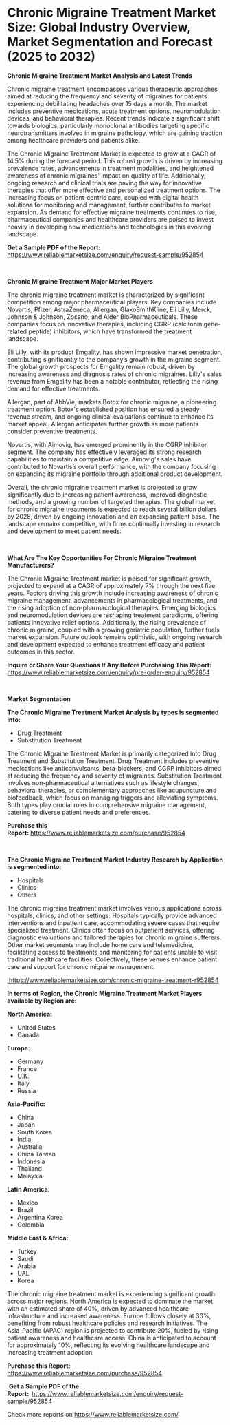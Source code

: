 <p><h1>Chronic Migraine Treatment Market Size: Global Industry Overview, Market Segmentation and Forecast (2025 to 2032)</h1></p><p><strong>Chronic Migraine Treatment Market Analysis and Latest Trends</strong></p>
<p><p>Chronic migraine treatment encompasses various therapeutic approaches aimed at reducing the frequency and severity of migraines for patients experiencing debilitating headaches over 15 days a month. The market includes preventive medications, acute treatment options, neuromodulation devices, and behavioral therapies. Recent trends indicate a significant shift towards biologics, particularly monoclonal antibodies targeting specific neurotransmitters involved in migraine pathology, which are gaining traction among healthcare providers and patients alike.</p><p>The Chronic Migraine Treatment Market is expected to grow at a CAGR of 14.5% during the forecast period. This robust growth is driven by increasing prevalence rates, advancements in treatment modalities, and heightened awareness of chronic migraines' impact on quality of life. Additionally, ongoing research and clinical trials are paving the way for innovative therapies that offer more effective and personalized treatment options. The increasing focus on patient-centric care, coupled with digital health solutions for monitoring and management, further contributes to market expansion. As demand for effective migraine treatments continues to rise, pharmaceutical companies and healthcare providers are poised to invest heavily in developing new medications and technologies in this evolving landscape.</p></p>
<p><strong>Get a Sample PDF of the Report:&nbsp;</strong> <a href="https://www.reliablemarketsize.com/enquiry/request-sample/952854?utm_campaign=2744&utm_medium=2&utm_source=Github&utm_content=ia&utm_term=07032025&utm_id=chronic-migraine-treatment">https://www.reliablemarketsize.com/enquiry/request-sample/952854</a></p>
<p>&nbsp;</p>
<p><strong>Chronic Migraine Treatment Major Market Players</strong></p>
<p><p>The chronic migraine treatment market is characterized by significant competition among major pharmaceutical players. Key companies include Novartis, Pfizer, AstraZeneca, Allergan, GlaxoSmithKline, Eli Lilly, Merck, Johnson & Johnson, Zosano, and Alder BioPharmaceuticals. These companies focus on innovative therapies, including CGRP (calcitonin gene-related peptide) inhibitors, which have transformed the treatment landscape.</p><p>Eli Lilly, with its product Emgality, has shown impressive market penetration, contributing significantly to the company’s growth in the migraine segment. The global growth prospects for Emgality remain robust, driven by increasing awareness and diagnosis rates of chronic migraines. Lilly's sales revenue from Emgality has been a notable contributor, reflecting the rising demand for effective treatments.</p><p>Allergan, part of AbbVie, markets Botox for chronic migraine, a pioneering treatment option. Botox's established position has ensured a steady revenue stream, and ongoing clinical evaluations continue to enhance its market appeal. Allergan anticipates further growth as more patients consider preventive treatments.</p><p>Novartis, with Aimovig, has emerged prominently in the CGRP inhibitor segment. The company has effectively leveraged its strong research capabilities to maintain a competitive edge. Aimovig's sales have contributed to Novartis’s overall performance, with the company focusing on expanding its migraine portfolio through additional product development.</p><p>Overall, the chronic migraine treatment market is projected to grow significantly due to increasing patient awareness, improved diagnostic methods, and a growing number of targeted therapies. The global market for chronic migraine treatments is expected to reach several billion dollars by 2028, driven by ongoing innovation and an expanding patient base. The landscape remains competitive, with firms continually investing in research and development to meet patient needs.</p></p>
<p>&nbsp;</p>
<p><strong>What Are The Key Opportunities For Chronic Migraine Treatment Manufacturers?</strong></p>
<p><p>The Chronic Migraine Treatment market is poised for significant growth, projected to expand at a CAGR of approximately 7% through the next five years. Factors driving this growth include increasing awareness of chronic migraine management, advancements in pharmacological treatments, and the rising adoption of non-pharmacological therapies. Emerging biologics and neuromodulation devices are reshaping treatment paradigms, offering patients innovative relief options. Additionally, the rising prevalence of chronic migraine, coupled with a growing geriatric population, further fuels market expansion. Future outlook remains optimistic, with ongoing research and development expected to enhance treatment efficacy and patient outcomes in this sector.</p></p>
<p><strong>Inquire or Share Your Questions If Any Before Purchasing This Report:</strong> <a href="https://www.reliablemarketsize.com/enquiry/pre-order-enquiry/952854?utm_campaign=2744&utm_medium=2&utm_source=Github&utm_content=ia&utm_term=07032025&utm_id=chronic-migraine-treatment">https://www.reliablemarketsize.com/enquiry/pre-order-enquiry/952854</a></p>
<p>&nbsp;</p>
<p><strong>Market Segmentation</strong></p>
<p><strong>The Chronic Migraine Treatment Market Analysis by types is segmented into:</strong></p>
<p><ul><li>Drug Treatment</li><li>Substitution Treatment</li></ul></p>
<p><p>The Chronic Migraine Treatment Market is primarily categorized into Drug Treatment and Substitution Treatment. Drug Treatment includes preventive medications like anticonvulsants, beta-blockers, and CGRP inhibitors aimed at reducing the frequency and severity of migraines. Substitution Treatment involves non-pharmaceutical alternatives such as lifestyle changes, behavioral therapies, or complementary approaches like acupuncture and biofeedback, which focus on managing triggers and alleviating symptoms. Both types play crucial roles in comprehensive migraine management, catering to diverse patient needs and preferences.</p></p>
<p><strong>Purchase this Report:&nbsp;</strong><a href="https://www.reliablemarketsize.com/purchase/952854?utm_campaign=2744&utm_medium=2&utm_source=Github&utm_content=ia&utm_term=07032025&utm_id=chronic-migraine-treatment">https://www.reliablemarketsize.com/purchase/952854</a></p>
<p>&nbsp;</p>
<p><strong>The Chronic Migraine Treatment Market Industry Research by Application is segmented into:</strong></p>
<p><ul><li>Hospitals</li><li>Clinics</li><li>Others</li></ul></p>
<p><p>The chronic migraine treatment market involves various applications across hospitals, clinics, and other settings. Hospitals typically provide advanced interventions and inpatient care, accommodating severe cases that require specialized treatment. Clinics often focus on outpatient services, offering diagnostic evaluations and tailored therapies for chronic migraine sufferers. Other market segments may include home care and telemedicine, facilitating access to treatments and monitoring for patients unable to visit traditional healthcare facilities. Collectively, these venues enhance patient care and support for chronic migraine management.</p></p>
<p><a href="https://www.reliablemarketsize.com/chronic-migraine-treatment-r952854?utm_campaign=2744&utm_medium=2&utm_source=Github&utm_content=ia&utm_term=07032025&utm_id=chronic-migraine-treatment">&nbsp;https://www.reliablemarketsize.com/chronic-migraine-treatment-r952854</a></p>
<p><strong>In terms of Region, the Chronic Migraine Treatment Market Players available by Region are:</strong></p>
<p>
    <p> <strong> North America: </strong>
        <ul>
            <li>United States</li>
            <li>Canada</li>
        </ul>
        </p> 
    <p> <strong> Europe: </strong>
        <ul>
            <li>Germany</li>
            <li>France</li>
            <li>U.K.</li>
            <li>Italy</li>
            <li>Russia</li>
        </ul>
        </p> 
    <p> <strong> Asia-Pacific: </strong>
        <ul>
            <li>China</li>
            <li>Japan</li>
            <li>South Korea</li>
            <li>India</li>
            <li>Australia</li>
            <li>China Taiwan</li>
            <li>Indonesia</li>
            <li>Thailand</li>
            <li>Malaysia</li>
        </ul>
        </p> 
    <p> <strong> Latin America: </strong>
        <ul>
            <li>Mexico</li>
            <li>Brazil</li>
            <li>Argentina Korea</li>
            <li>Colombia</li>
        </ul>
        </p> 
    <p> <strong> Middle East & Africa: </strong>
        <ul>
            <li>Turkey</li>
            <li>Saudi</li>
            <li>Arabia</li>
            <li>UAE</li>
            <li>Korea</li>
        </ul>
    </p>
    </p>
<p><p>The chronic migraine treatment market is experiencing significant growth across major regions. North America is expected to dominate the market with an estimated share of 40%, driven by advanced healthcare infrastructure and increased awareness. Europe follows closely at 30%, benefiting from robust healthcare policies and research initiatives. The Asia-Pacific (APAC) region is projected to contribute 20%, fueled by rising patient awareness and healthcare access. China is anticipated to account for approximately 10%, reflecting its evolving healthcare landscape and increasing treatment adoption.</p></p>
<p><strong>Purchase this Report: </strong><a href="https://www.reliablemarketsize.com/purchase/952854?utm_campaign=2744&utm_medium=2&utm_source=Github&utm_content=ia&utm_term=07032025&utm_id=chronic-migraine-treatment">https://www.reliablemarketsize.com/purchase/952854</a></p>
<p>&nbsp;<strong>Get a Sample PDF of the Report:&nbsp;&nbsp;</strong><a href="https://www.reliablemarketsize.com/enquiry/request-sample/952854?utm_campaign=2744&utm_medium=2&utm_source=Github&utm_content=ia&utm_term=07032025&utm_id=chronic-migraine-treatment">https://www.reliablemarketsize.com/enquiry/request-sample/952854</a></p>
<p><strong></strong></p>
<p>Check more reports on <a href="https://www.reliablemarketsize.com/?utm_campaign=2744&utm_medium=2&utm_source=Github&utm_content=ia&utm_term=07032025&utm_id=chronic-migraine-treatment">https://www.reliablemarketsize.com/</a></p>
